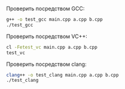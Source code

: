 Проверить посредством GCC:

```sh
g++ -o test_gcc main.cpp a.cpp b.cpp
./test_gcc
```

Проверить посредством VC++:

```cmd
cl -Fetest_vc main.cpp a.cpp b.cpp
test_vc
```

Проверить посредством clang:

```sh
clang++ -o test_clang main.cpp a.cpp b.cpp
./test_clang
```

